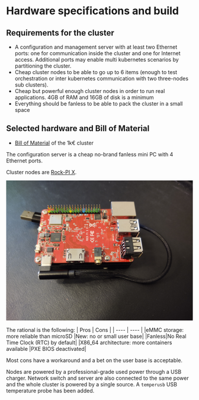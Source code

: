 # Hardware specifications and build

## Requirements for the cluster

* A configuration and management server with at least two Ethernet ports: one for communication inside the cluster and one for Internet access. Additional ports may enable multi kubernetes scenarios by partitioning the cluster.
* Cheap cluster nodes to be able to go up to 6 items (enough to test orchestration or inter kubernetes communication with two three-nodes sub clusters).
* Cheap but powerful enough cluster nodes in order to run real applications. 4GB of RAM and 16GB of disk is a minimum
* Everything should be fanless to be able to pack the cluster in a small space

## Selected hardware and Bill of Material

* [Bill of Material](./BoM.md) of the 1k€ cluster

The configuration server is a cheap no-brand fanless mini PC with 4 Ethernet ports.

Cluster nodes are [Rock-PI X](https://wiki.radxa.com/RockpiX).

![Rock-PI X node](../images/cluster_node.jpg "Rock-PI X node")

The rational is the following:
| Pros | Cons |
| ---- | ---- |
|eMMC storage: more reliable than microSD |New: no or small user base|
|Fanless|No Real Time Clock (RTC) by default|
|X86_64 architecture: more containers available |PXE BIOS deactivated|

Most cons have a workaround and a bet on the user base is acceptable.


Nodes are powered by a professional-grade used power through a USB charger. Network switch and server are also connected to the same power and the whole cluster is powered by a single source. 
A `temperusb` USB temperature probe has been added.
 
